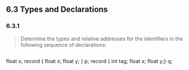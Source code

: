 ## 6.3 Types and Declarations

### 6.3.1

> Determine the types and relative addresses for the identifiers in the following sequence of declarations:

> ```
float x;
record { float x; float y; } p;
record { int tag; float x; float y;} q;
```


